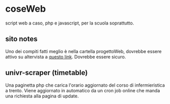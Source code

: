 # coseWeb
script web a caso, php e javascript, per la scuola soprattutto.

## sito notes

Uno dei compiti fatti meglio è nella cartella progettoWeb, dovrebbe essere attivo su altervista a [questo link](http://facenda5inc2022.altervista.org/).
Dovrebbe essere sicuro.

## univr-scraper (timetable)

Una paginetta php che carica l'orario aggiornato del corso di infermieristica a trento.
Viene aggiornato in automatico da un cron job online che manda una richiesta alla pagina 
di update.
